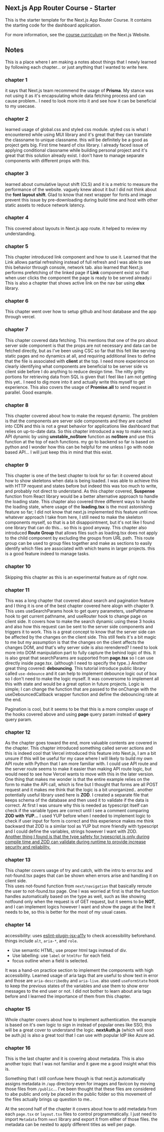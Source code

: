 ## Next.js App Router Course - Starter

This is the starter template for the Next.js App Router Course. It contains the starting code for the dashboard application.

For more information, see the [course curriculum](https://nextjs.org/learn) on the Next.js Website.

## Notes
This is a place where I am making a notes about things that I newly learned by following each chapter... or just anything that I wanted to write here.
### chapter 1
  it says that Next.js team recommend the usage of **Prisma**. My stance was not using it as it's encapsulating whole data fetching process and can cause problem.. I need to look more into it and see how it can be beneficial to my usecase.
### chapter 2
  learned usage of global.css and styled css module. styled css is what I encountered while using MUI library and it's great that they can translate the classname to unique classname. this will be definitely be a good as project gets big.
  First time heard of clsx library. I already faced issue of applying conditional classname while building personal project and it's great that this solution already exist. I don't have to manage separate components with different props with this.
### chapter 3
  learned about cumulative layout shift (CLS) and it is a metric to measure the performance of the website. vaguely knew about it but I did not think about the **font layout shift**.
  Glad to know that next wrapper for fonts and image prevent this issue by pre-downloading during build time and host with other static assets to reduce network latency.
### chapter 4
  This covered about layouts in Next.js app route. it helped to review my understanding.
### chapter 5
  This chapter introduced link component and how to use it.
  Learned that the Link allows partial refreshing instead of full refresh and I was able to see this behavior through console, network tab.
  also learned that Next.js performs prefetching of the linked page if **Link** component exist so that when user clicks the component the page is ready to be served already.i
  This is also a chapter that shows active link on the nav bar using **clsx** library.
### chapter 6
  This chapter went over how to setup github and host database and the app through vercel.
### chapter 7
  This chapter covered data fetching.
  This mentions that one of the pro about server side component is that the props are not necessary and data can be fetched directly, but as I've been using CSC so far that this felt like serving static pages and no dynamics at all, and requiring additional lines to define that the file is associated with **client** at the top. I need more experience on clearly identifying what components are beneficial to be server side vs client side before I do anything to reduce design time.
  The nitty gritty portions for retrieving data from SQL is given that I feel like I am not getting this yet.. I need to dig more into it and actually write this myself to get experience.
  This also covers the usage of **Promise.all** to send request in parallel. Good example.
### chapter 8
  This chapter covered about how to make the request dynamic. The problem is that the components are server side components and they are cached into CDN and this is not a great behavior for applications like dashboard that relies on up-to-date data. So this chapter introduced a way to make next.js API dynamic by using **unstable_noStore** function as **noStore** and use this function at the top of each functions.
  my go to backend so far is based on python and I wonder how this can be helpful for me unless I go with node based API... I will just keep this in mind that this exist.
### chapter 9
  This chapter is one of the best chapter to look for so far: it covered about how to show skeletons when data is being loaded.
  I was able to achieve this with HTTP request and states before but indeed this was too much to write, and probably not direct to understand.
  As this chapter covered, **Suspense** function from React library would be a better alternative approach to handle the loading state.
  This chapter also covered three different ways to handle the loading state, where usage of the **loading.tsx** is the most astonishing feature so far;
  I did not know that next.js implemented this feature until now.
  whatever approach I take from here, I still need to make the skeleton components myself, so that is a bit disappointment, but it's not like I found one library that can do this... so this is good anyway.
  This chapter also introduced **Route Group** that allows files such as loading.tsx does not apply to the child component by excluding the groups from URL path.
  This route group can be used to group files together and make as sections to easily identify which files are associated with which teams in larger projects. this is a good feature indeed to manage tasks.
### chapter 10
  Skipping this chapter as this is an experimental feature as of right now.
### chapter 11
  This was a long chapter that covered about search and pagination feature and I thing it is one of the best chapter covered here alogn with chapter 9.
  This uses useSearchParams hook to get query parameters, usePathname hook to get current pathname, and useRouter hook to change page on client side. It covers how to make the search dynamic using these 3 hooks and also how this request can be sent to the server side components and triggers it to work. This is a great concept to know that the server side can be affected by the changes on the client side. This still feels it's a bit magic to me but my assumption is that the changes on the client affects the changes DOM, and that's why server side is also rerendered? I need to look more into DOM manipulation part to fully capture the behind logic of this.
  It is also great that searchParams are supported from **page.tsx** so I can use directly inside page.tsx. (although I need to specify the type..)
  Another great thing covered: **debouncing**. This tutorial introduce public library called `use-debounce` and it can help to implement debounce logic out of box so I don't need to make the logic myself.
  It was conversome to implement all this with state and would be a great option in future projects. Logic is simple; I can change the function that are passed to the onChange with the useDebouncedCallback wrapper function and define the debouncing rate at the end.
  
  Pagination is cool, but it seems to be that this is a more complex usage of the hooks covered above and using **page** query param instead of **query** query param.
### chapter 12
  As the chapter goes toward the end, more valuable contents are covered in the chapter.
  This chapter introduced something called server actions and this is indeed cool that Vercel introduced this feature into Next.js, I am a bit unsure if this will be useful for my case where I will likely to build my own API route with Python that I am more familiar with. I could use API route and the server route seems to make it easier than making API route logic, but would need to see how Vercel wants to move with this in the later version.
  One thing that makes me wonder is that the entire example relies on the form to make the API call, which is fine but I thought that forms are all POST request and it makes me think that the logic is a bit unorganized..
  another potentially useful library used here is **ZOD**. I created a separate file that keeps schema of the database and then used it to validate if the data is correct. At first I was unsure why this is needed as typescript itself can check if the variable types are correct until I see a comment comparing **ZOD with YUP...** I used YUP before when I needed to implement logic to check if user input for form is correct and this experience makes me think backward that ZOD is a similar tool as YUP but more friendly with typescript and I could define the variables, strings however I want with ZOD.<br/>
  [Another thing I found is that the type safety for typescript is only during compile time and ZOD can validate during runtime to provide increase security and reliability.](https://www.turing.com/blog/data-integrity-through-zod-validation/#:~:text=Some%20developers%20might%20reason%2C%20Why,Zod%20library%20solves%20this%20problem.)
### chapter 13
  This  chapter covers uasge of try and catch, with the intro to error.tsx and not-found.tsx pages that can be shown when errors arise and handling it on client side.<br/>
  This uses not-found function from `next/navigation` that basically reroute the user to not-found.tsx page. One I was worried at first is that the function handles automatically based on the type as well, such as like showing notfound only when the request is of GET request, but it seems to be **NOT**, and I can implement logics however I want and show the page at the line it needs to be, so this is better for the most of my usual cases.
### chapter 14
  accessibility:
  uses [eslint-plugin-jsx-a11y](https://www.npmjs.com/package/eslint-plugin-jsx-a11y) to check accessibility beforehand. things include `alt`, `aria-*`, and `role`.<br/>

  - Use semantic HTML; use proper html tags instead of div.
  - Use labelling: use `label` or `htmlFor` for each field.
  - focus outline when a field is selected.

  It was a hand-on practice section to implement the components with high accessibility. Learned usage of aria tags that are useful to show text in error and those are `aria-describedby` and `aria-live`.
  also used `useFormState` hook to keep the previous states of the variables and use them to show error messages to the end user or not.
  I did not bother to learn about aria tags before and I learned the importance of them from this chapter.
### chapter 15
  Whole chapter covers about how to implement authentication. the example is based on it's own logic to sign in instead of popular ones like SSO, this will be a great cover to understand the logic.
  **nextAuth.js** (which will soon be auth.js) is also a great tool that I can use with popular IdP like Azure ad.
### chapter 16
  This is the last chapter and it is covering about metadata. This is also another topic that I was not familiar and it gave me a good insight what this is.

  Something that I still confuse here though is that next.js automatically assigns metadata in `/app` directory even for images and favicon by moving those files from `/public`...
  I've been thought that these files are considered to abe public and only be placed in the public folder so this movement of the files actually brings up question to me..


  At the second half of the chapter it covers about how to add metadata from each `page.tsx` or `layout.tsx` files to control programmatically. I just need to import `Metadata` from `next` library and export it from either of those files.
  the metadata can be nested to apply different titles as well per page.